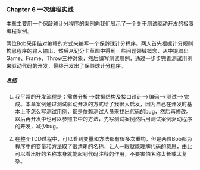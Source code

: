 ### Chapter 6 一次编程实践

本章主要用一个保龄球计分程序的案例向我们展示了一个关于测试驱动开发的极限编程案例。

两位Bob采用结对编程的方式来编写一个保龄球计分程序。两人首先根据计分规则构思程序的输入输出，然后从记分卡草图中得到一些问题领域概念，从中提取出Game、Frame、Throw三种对象，然后编写测试用例，通过一步步完善测试用例来驱动代码的开发，最终开发出了保龄球计分程序。

##### 总结

1. 我平常的开发流程是：需求分析-->数据结构及接口设计-->编码-->测试-->完成。本章案例通过测试驱动开发的方式给了我很大启发，因为自己在开发时基本上不怎么写测试用例，都是依赖测试人员来找出代码的bug，然后再修改。以后再开发中也可以参照书中的方法，先写测试案例然后用测试案例驱动程序的开发，减少bug。

2. 在整个TDD过程中，可以看到变量和方法都有很多次重构，但是两位Bob都为程序中的变量和方法取了很清晰的名称，让人一眼就能理解代码的意思，由此可以看出好的名称本身就能起到代码注释的作用，不要害怕名称太长或太复杂。